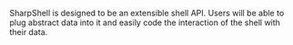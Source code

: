 SharpShell is designed to be an extensible shell API. Users will be able to plug abstract data into it and easily code the interaction of the shell with their data.
